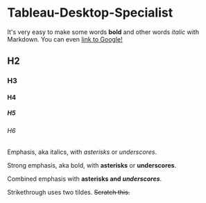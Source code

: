 # Tableau-Desktop-Specialist

It's very easy to make some words **bold** and other words *italic* with Markdown. You can even [link to Google!](http://google.com)


## H2
### H3
#### H4
##### H5
###### H6


Emphasis, aka italics, with *asterisks* or _underscores_.

Strong emphasis, aka bold, with **asterisks** or __underscores__.

Combined emphasis with **asterisks and _underscores_**.

Strikethrough uses two tildes. ~~Scratch this.~~
